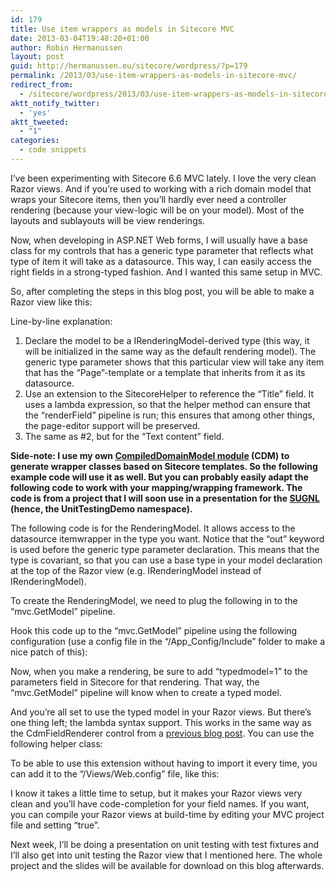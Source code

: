 ```yaml
---
id: 179
title: Use item wrappers as models in Sitecore MVC
date: 2013-03-04T19:48:20+01:00
author: Robin Hermanussen
layout: post
guid: http://hermanussen.eu/sitecore/wordpress/?p=179
permalink: /2013/03/use-item-wrappers-as-models-in-sitecore-mvc/
redirect_from:
  - /sitecore/wordpress/2013/03/use-item-wrappers-as-models-in-sitecore-mvc/
aktt_notify_twitter:
  - 'yes'
aktt_tweeted:
  - "1"
categories:
  - code snippets
---
```

I&#8217;ve been experimenting with Sitecore 6.6 MVC lately. I love the very clean Razor views. And if you&#8217;re used to working with a rich domain model that wraps your Sitecore items, then you&#8217;ll hardly ever need a controller rendering (because your view-logic will be on your model). Most of the layouts and sublayouts will be view renderings.

Now, when developing in ASP.NET Web forms, I will usually have a base class for my controls that has a generic type parameter that reflects what type of item it will take as a datasource. This way, I can easily access the right fields in a strong-typed fashion. And I wanted this same setup in MVC.

So, after completing the steps in this blog post, you will be able to make a Razor view like this:



Line-by-line explanation:

  1. Declare the model to be a IRenderingModel-derived type (this way, it will be initialized in the same way as the default rendering model). The generic type parameter shows that this particular view will take any item that has the &#8220;Page&#8221;-template or a template that inherits from it as its datasource.
  2. Use an extension to the SitecoreHelper to reference the &#8220;Title&#8221; field. It uses a lambda expression, so that the helper method can ensure that the &#8220;renderField&#8221; pipeline is run; this ensures that among other things, the page-editor support will be preserved.
  3. The same as #2, but for the &#8220;Text content&#8221; field.

**Side-note: I use my own <a title="CDM" href="http://marketplace.sitecore.net/en/Modules/Compiled_Domain_Model.aspx">CompiledDomainModel module</a> (CDM) to generate wrapper classes based on Sitecore templates. So the following example code will use it as well. But you can probably easily adapt the following code to work with your mapping/wrapping framework. The code is from a project that I will soon use in a presentation for the <a title="SUGNL" href="http://www.sugnl.net/">SUGNL</a> (hence, the UnitTestingDemo namespace).**

The following code is for the RenderingModel. It allows access to the datasource itemwrapper in the type you want. Notice that the &#8220;out&#8221; keyword is used before the generic type parameter declaration. This means that the type is covariant, so that you can use a base type in your model declaration at the top of the Razor view (e.g. IRenderingModel<PageBase> instead of IRenderingModel<Page>).



To create the RenderingModel, we need to plug the following in to the &#8220;mvc.GetModel&#8221; pipeline.



Hook this code up to the &#8220;mvc.GetModel&#8221; pipeline using the following configuration (use a config file in the &#8220;/App_Config/Include&#8221; folder to make a nice patch of this):



Now, when you make a rendering, be sure to add &#8220;typedmodel=1&#8221; to the parameters field in Sitecore for that rendering. That way, the &#8220;mvc.GetModel&#8221; pipeline will know when to create a typed model.

And you&#8217;re all set to use the typed model in your Razor views. But there&#8217;s one thing left; the lambda syntax support. This works in the same way as the CdmFieldRenderer control from a [previous blog post](http://hermanussen.eu/sitecore/wordpress/2011/05/better-fieldrenderer-usage-with-cdm/ "Better FieldRenderer usage with CDM"). You can use the following helper class:



To be able to use this extension without having to import it every time, you can add it to the &#8220;/Views/Web.config&#8221; file, like this:



I know it takes a little time to setup, but it makes your Razor views very clean and you&#8217;ll have code-completion for your field names. If you want, you can compile your Razor views at build-time by editing your MVC project file and setting &#8220;<MvcBuildViews>true</MvcBuildViews>&#8221;.

Next week, I&#8217;ll be doing a presentation on unit testing with test fixtures and I&#8217;ll also get into unit testing the Razor view that I mentioned here. The whole project and the slides will be available for download on this blog afterwards.